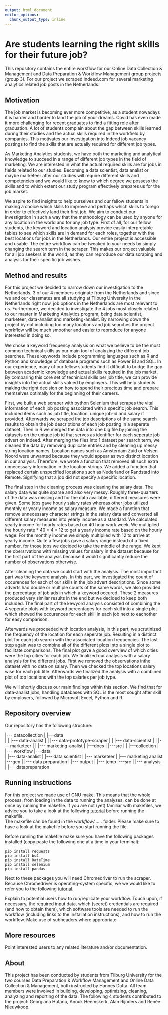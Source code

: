 ```yaml
---
output: html_document
editor_options: 
  chunk_output_type: inline
---
```

# Are students learning the right skills for their future job?

This repository contains the entire workflow for our Online Data Collection & Management and Data Preparation & Workflow Management group projects (group 3). For our project we scraped indeed.com for several marketing analytics related job posts in the Netherlands.

## Motivation

The job market is becoming ever more competitive, as a student nowadays it is harder and harder to land the job of your dreams. Covid has even made it more challenging for recent graduates to find a fitting role after graduation. A lot of students complain about the gap between skills learned during their studies and the actual skills required in the workfield by companies. This motivates our investigation into Indeed job vacancy postings to find the skills that are actually required for different job types.

As Marketing Analytics students, we have both the marketing and analytical knowledge to succeed in a range of different job types in the field of marketing. We are interested in what the actual required skills are for jobs in fields related to our studies. Becoming a data scientist, data analist or maybe marketeer after our studies will require different skills and competencies and we would like to know to which degree we possess the skills and to which extent our study program effectively prepares us for the job market.

We aspire to find insights to help ourselves and our fellow students in making a choice which skills to improve and perhaps which skills to forego in order to effectively land their first job. We aim to conduct our investigation in such a way that the methodology can be used by anyone for any location in the world and for any job type. First of all, for our fellow students, the keyword and location analysis provide easily interpretable tables to see which skills are in demand for each roles, together with the best locations for jobs in the Netherlands. Our entire project is accessible and usable. The entire workflow can be tweaked to your needs by simply changing the search term in the scraper. This makes our project valuable for all job seekers in the world, as they can reproduce our data scraping and analysis for their specific job wishes.

## Method and results

For this project we decided to narrow down our investigation to the Netherlands. 3 of our 4 members originate from the Netherlands and since we and our classmates are all studying at Tilburg University in the Netherlands right now, job options in the Netherlands are most relevant to us. Furthermore, we decided to investigate the 4 jobs most closely related to our master in Marketing Analytics program, being data scientist, marketeer, data-analist and marketing-analist. By narrowing down the project by not including too many locations and job searches the project workflow will be much smoother and easier to reproduce for anyone interested in doing so.

We chose a keyword frequency analysis on what we believe to be the most common technical skills as our main tool of analyzing the different job searches. These keywords include programming languages such as R and Python and knowledge of database programs such as Power BI and SQL. In our experience, many of our fellow students find it difficult to bridge the gap between academic knowledge and actual skills required in the job market. By comparing this core set of techinical skills per job title, we can provide insights into the actual skills valued by employers. This will help students making the right decision on how to spend their precious time and prepare themselves optimally for the beginning of their careers.

First, we built a web scraper with python Selenium that scrapes the vital information of each job posting associated with a specific job search. This included items such as job title, location, unique job-id and salary if provided. Afterwards we scraped the job descriptions of the same search results to obtain the job descriptions of each job posting in a seperate dataset. Then in R we merged the data into one big file by joining the datasets on the unique job id that serves as identifier for each seperate job advert on Indeed. After merging the files into 1 dataset per search term, we cleaned the data by removing duplicate entries and by cleaning up messy string location names. Location names such as Amsterdam Zuid or Velsen Noord were unwanted because they would appear as two distinct location in our analysis. Therefore, we wrote a function that removed all such extra unnecessary information in the location strings. We added a function that replaced certain unspecified locations such as Nederland or Randstad into Remote. Signifying that a job did not specify a specific location.

The final step in the cleaning process was cleaning the salary data. The salary data was quite sparse and also very messy. Roughly three-quarters of the data was missing and for the data available, different measures were given. Some jobs gave hourly salary rates whereas other jobs utilized monthly or yearly income as salary measure. We made a function that remove unnecessary character strings in the salary data and converted all different salary measures into yearly income as a standard. We calculated yearly income for hourly rates based on 40 hour work week. We multiplied the hourly rate \* 40 \* 4 \* 12 to get a yearly income rate based on the hourly wage. For the monthly income we simply multiplied with 12 to arrive at yearly income. Quite a few jobs gave a salary range instead of a fixed number, for those jobs we decided to take the middle of the range. We kept the obersrvations with missing values for salary in the dataset because for the first part of the analysis because it would significantly reduce the number of observations otherwise.

After cleaning the data we could start with the analysis. The most important part was the keyword analysis. In this part, we investigated the count of occurences for each of our skills in the job advert descriptions. Since some adverts had double or multiple counts of the same words, we also provided the percentage of job ads in which a keyword occured. These 2 measures produced very similar results in the end but we decided to keep both included. The final part of the kewyord analysis consisted of combining the 4 seperate plots with keyword percentages for each skill into a single plot which showed the occurences for each skill in each job next to eachother for easy comparison.

Afterwards we proceeded with location analysis, in this part, we scrutinized the frequency of the location for each seperate job. Resulting in a distinct plot for each job search with the associated location frequencies. The last step again was to combine all of the different plots into a single plot to facilitate comparisons. The final plot gave a good overview of which cities were the top cities for each job. We finalized our analysis with a salary analysis for the different jobs. First we removed the observations inthe dataset with no data on salary. Then we checked the top locations salary wise for each job title. Afterwards we finalized the analysis with a combined plot of top locations with the top salaries per job type.

We will shortly discuss our main findings within this section. We find that for data-analist jobs, handling databases with SQL is the most sought after skill by employers, followed by Microsoft Excel, Python and R.

## Repository overview

Our repository has the following structure: 

|--- datacollection
|    |---data     
|    |   |--- data-analist
|    |   |--- data-prototype-scraper
|    |   |--- data-scientist
|    |   |--- marketeer
|    |   |--- marketing-analist
|    |---docs
|    |---src
|    |   |---collection
|
|--- workflow
     |---data     
     |   |--- data-analist
     |   |--- data scientist
     |   |--- marketeer
     |   |--- marketing analist
     |---gen
     |   |--- data preparation
     |        |--- output 
     |        |--- temp 
     |---src
     |   |--- analysis
     |   |--- datapreparation
     

## Running instructions

For this project we made use of GNU make. This means that the whole process, from loading in the data to running the analyses, can be done at once by running the makefile. If you are not (yet) familiar with makefiles, we advice you to take a look at the following [tutorial](https://tilburgsciencehub.com/tutorials/reproducible-research/practicing-pipeline-automation-make/overview/) before running the makefile.\
The makefile can be found in the *workflow/......* folder. Please make sure to have a look at the makefile before you start running the file.

Before running the makefile make sure you have the following packages installed (copy paste the following one at a time in your terminal):

    pip install requests
    pip install bs4
    pip install DateTime
    pip install selenium
    pip install pandas

Next to these packages you will need Chromedriver to run the scraper. Because Chromedriver is operating-system specific, we we would like to refer you to the following [tutorial](https://tilburgsciencehub.com/building-blocks/configure-your-computer/task-specific-configurations/configuring-python-for-webscraping/).

Explain to potential users how to run/replicate your workflow. Touch upon, if necessary, the required input data, which (secret) credentials are required (and how to obtain them), which software tools are needed to run the workflow (including links to the installation instructions), and how to run the workflow. Make use of subheaders where appropriate.

## More resources

Point interested users to any related literature and/or documentation.

## About

This project has been conducted by students from Tilburg University for the two courses Data Preparation & Workflow Management and Online Data Collection & Management, both instructed by Hannes Datta. All team members were involved in building, developing, optimizing, cleaning, analyzing and reporting of the data. The following 4 students contributed to the project: Georgiana Huţanu, Anouk Heemskerk, Alan Rijnders and Renée Nieuwkoop.
